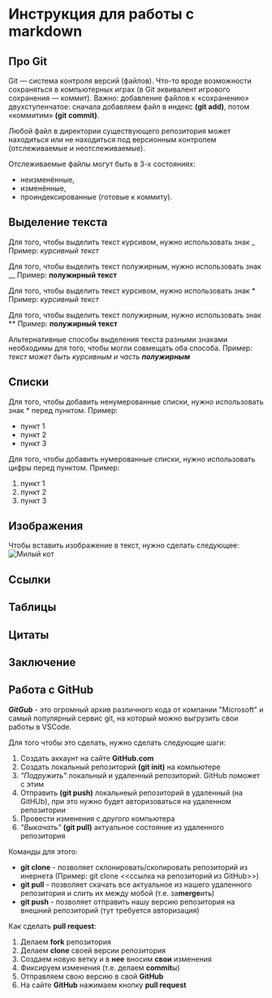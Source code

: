 # Инструкция для работы с markdown

## Про Git

Git — система контроля версий (файлов). Что-то вроде возможности сохраняться в компьютерных играх (в Git эквивалент игрового сохранения — коммит). Важно: добавление файлов к «сохранению» двухступенчатое: сначала добавляем файл в индекс **(git add)**, потом «коммитим» **(git commit)**.

Любой файл в директории существующего репозитория может находиться или не находиться под версионным контролем (отслеживаемые и неотслеживаемые).

Отслеживаемые файлы могут быть в 3-х состояниях: 
- неизменённые,
- изменённые,
- проиндексированные (готовые к коммиту).

## Выделение текста

Для того, чтобы выделить текст курсивом, нужно использовать знак _
Пример: _курсивный текст_

Для того, чтобы выделить текст полужирным, нужно использовать знак __
Пример: __полужирный текст__

Для того, чтобы выделить текст курсивом, нужно использовать знак *
Пример: *курсивный текст*

Для того, чтобы выделить текст полужирным, нужно использовать знак **
Пример: **полужирный текст**

Альтернативные способы выделения текста разными знаками необходимы для того, чтобы могли совмещать оба способа.
Пример: _текст может быть курсивным и часть **полужирным**_

## Списки

Для того, чтобы добавить ненумерованные списки, нужно использовать знак * перед пунктом.
Пример: 
* пункт 1
* пункт 2
* пункт 3

Для того, чтобы добавить нумерованные списки, нужно использовать цифры перед пунктом.
Пример: 
1. пункт 1
2. пункт 2
3. пункт 3

## Изображения

Чтобы вставить изображение в текст, нужно сделать следующее:
![Милый кот](cat.jpg)

## Ссылки

## Таблицы

## Цитаты

## Заключение

## Работа с GitHub

_**GitGub**_ - это огромный архив различного кода от компании "Microsoft" и самый популярный сервис git, на который можно выгрузить свои работы в VSCode.

Для того чтобы это сделать, нужно сделать следующие шаги:
1. Создать аккаунт на сайте **GitHub.com**
2. Создать локальный репозиторий **(git init)** на компьютере
3. *"Подружить"* локальный и удаленный репозиторий. GitHub поможет с этим
4. Отправить **(git push)** локальнеый репозиторий в удаленный (на GitHUb), при это нужно будет авторизоваться на удаленном репозитории
5. Провести изменения с *другого* компьютера
6. *"Выкачать"* **(git pull)** актуальное состояние из удаленного репозитория

Команды для этого:

- **git clone** - позволяет склонировать/скопировать репозиторий из инернета (Пример: git clone <<ссылка на репозиторий из GitHub>>)
- **git pull** - позволяет скачать все актуальное из нашего удаленного репозитория и слить их между мобой (т.е. за**merge**ить)
- **git push** - позволяет отправить нашу версию репозитория на внешний репозиторий (тут требуется авторизация)

Как сделать **pull request**:
1) Делаем **fork** репозитория
2) Делаем **clone** своей версии репозитория
3) Создаем новую ветку и в **нее** вносим **свои** изменения
4) Фиксируем изменения (т.е. делаем **commit**ы)
5) Отправляем свою версию в свой **GitHub**
6) На сайте **GitHub** нажимаем кнопку **pull request**
